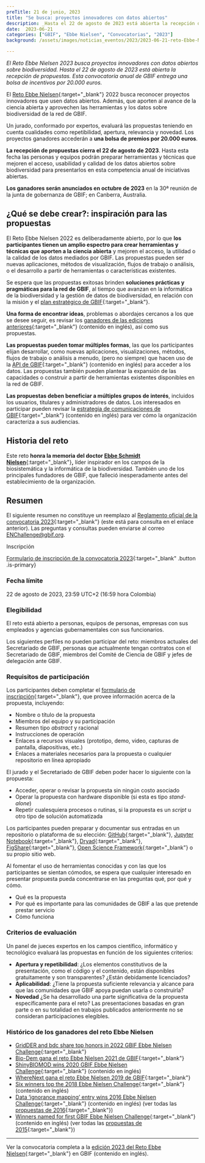 ```yaml
---
preTitle: 21 de junio, 2023
title: "Se busca: proyectos innovadores con datos abiertos"
description: _Hasta el 22 de agosto de 2023 está abierta la recepción de propuestas para el Reto Ebbe Nielsen de GBIF. Los proyectos de innovación con datos abiertos pueden participar por una bolsa de premios de 20.000 euros._
date:  2023-06-21
categories: ["GBIF", "Ebbe Nielsen", "Convocatorias", "2023"]
background: /assets/images/noticias_eventos/2023/2023-06-21-reto-Ebbe-Nielsen.png

---
```


_El Reto Ebbe Nielsen 2023 busca proyectos innovadores con datos abiertos sobre biodiversidad. Hasta el 22 de agosto de 2023 está abierta la recepción de propuestas. Esta convocatoria anual de GBIF entrega una bolsa de incentivos por 20.000 euros._

El [Reto Ebbe Nielsen](https://www.gbif.org/es/article/1G82GL7jw08kS0g6k6MuSa/reto-ebbe-nielsen){:target="_blank"} 2022 busca reconocer proyectos innovadores que usen datos abiertos. Además, que aporten al avance de la ciencia abierta y aprovechen las herramientas y los datos sobre biodiversidad de la red de GBIF.

Un jurado, conformado por expertos, evaluará las propuestas teniendo en cuenta cualidades como repetibilidad, apertura, relevancia y novedad. Los proyectos ganadores accederán a **una bolsa de premios por 20.000 euros**.

**La recepción de propuestas cierra el 22 de agosto de 2023**. Hasta esta fecha las personas y equipos podrán preparar herramientas y técnicas que mejoren el acceso, usabilidad y calidad de los datos abiertos sobre biodiversidad para presentarlos en esta competencia anual de iniciativas abiertas.

**Los ganadores serán anunciados en octubre de 2023** en la 30ª reunión de la junta de gobernanza de GBIF; en Canberra, Australia.

## ¿Qué se debe crear?: inspiración para las propuestas

El Reto Ebbe Nielsen 2022 es deliberadamente abierto, por lo que **los participantes tienen un amplio espectro para crear herramientas y técnicas que aporten a la ciencia abierta** y mejoren el acceso, la utilidad o la calidad de los datos mediados por GBIF. Las propuestas pueden ser nuevas aplicaciones, métodos de visualización, flujos de trabajo o análisis, o el desarrollo a partir de herramientas o características existentes.

Se espera que las propuestas exitosas brinden **soluciones prácticas y pragmáticas para la red de GBIF**, al tiempo que avanzan en la informática de la biodiversidad y la gestión de datos de biodiversidad, en relación con la misión y el [plan estratégico de GBIF](https://www.gbif.org/es/strategic-plan){:target="_blank"}.

**Una forma de encontrar ideas**, problemas o abordajes cercanos a los que se desee seguir, es revisar los [ganadores de las ediciones anteriores](https://www.gbif.org/es/news/21vzChUiLS19gDFpOzozBp/2023-ebbe-nielsen-challenge-seeks-open-data-innovations-for-biodiversity#previous){:target="_blank"} (contenido en inglés), así como sus propuestas.

**Las propuestas pueden tomar múltiples formas**, las que los participantes elijan desarrollar, como nuevas aplicaciones, visualizaciones, métodos, flujos de trabajo o análisis a menudo, (pero no siempre) que hacen uso de la [API de GBIF](https://www.gbif.org/es/developer/summary){:target="_blank"} (contenido en inglés) para acceder a los datos. Las propuestas también pueden plantear la expansión de las capacidades o construir a partir de herramientas existentes disponibles en la red de GBIF. 

**Las propuestas deben beneficiar a múltiples grupos de interés**, incluidos los usuarios, titulares y administradores de datos. Los interesados en participar pueden revisar la [estrategia de comunicaciones de GBIF](https://www.gbif.org/es/document/80926){:target="_blank"} (contenido en inglés) para ver cómo la organización caracteriza a sus audiencias.

## Historia del reto

Este reto **honra la memoria del doctor [Ebbe Schmidt Nielsen](https://en.wikipedia.org/wiki/Ebbe_Nielsen)**{:target="_blank"}**,** líder inspirador en los campos de la biosistemática y la informática de la biodiversidad. También uno de los principales fundadores de GBIF, que falleció inesperadamente antes del establecimiento de la organización.

## Resumen

El siguiente resumen no constituye un reemplazo al [Reglamento oficial de la convocatoria 2023](https://www.gbif.org/es/awards/ebbe-2023-rules){:target="_blank"} (este está para consulta en el enlace anterior). Las preguntas y consultas pueden enviarse al correo [ENChallenge@gbif.org](mailto:ENChallenge@gbif.org).

Inscripción

[Formulario de inscripción de la convocatoria 2023](https://bit.ly/ebbe-2023){:target="_blank" .button .is-primary}

### Fecha límite

22 de agosto de 2023, 23:59 UTC+2 (16:59 hora Colombia)

### Elegibilidad

El reto está abierto a personas, equipos de personas, empresas con sus empleados y agencias gubernamentales con sus funcionarios.

Los siguientes perfiles no pueden participar del reto: miembros actuales del Secretariado de GBIF, personas que actualmente tengan contratos con el Secretariado de GBIF, miembros del Comité de Ciencia de GBIF y jefes de delegación ante GBIF.

### Requisitos de participación

Los participantes deben completar el [formulario de inscripción](https://bit.ly/ebbe-2023){:target="_blank"}, que provee información acerca de la propuesta, incluyendo: 

* Nombre o título de la propuesta
* Miembros del equipo y su participación
* Resumen tipo _abstract_ y racional
* Instrucciones de operación
* Enlaces a recursos visuales (prototipo, demo, video, capturas de pantalla, diapositivas, etc.)
* Enlaces a materiales necesarios para la propuesta o cualquier repositorio en línea apropiado

El jurado y el Secretariado de GBIF deben poder hacer lo siguiente con la propuesta:

* Acceder, operar o revisar la propuesta sin ningún costo asociado
* Operar la propuesta con hardware disponible (si esta es tipo _stand-alone_)
* Repetir cualesquiera procesos o rutinas, si la propuesta es un _script_ u otro tipo de solución automatizada

Los participantes pueden preparar y documentar sus entradas en un repositorio o plataforma de su elección: [GitHub](https://github.com/){:target="_blank"}, [Jupyter Notebook](http://jupyter.org/){:target="_blank"}, [Dryad](https://www.datadryad.org/){:target="_blank"}, [FigShare](https://figshare.com/){:target="_blank"}, [Open Science Framework](https://osf.io/){:target="_blank"} o su propio sitio web.

Al fomentar el uso de herramientas conocidas y con las que los participantes se sientan cómodos, se espera que cualquier interesado en presentar propuesta pueda concentrarse en las preguntas qué, por qué y cómo.

* Qué es la propuesta
* Por qué es importante para las comunidades de GBIF a las que pretende prestar servicio
* Cómo funciona

### Criterios de evaluación

Un panel de jueces expertos en los campos científico, informático y tecnológico evaluará las propuestas en función de los siguientes criterios:

* **Apertura y repetibilidad**: ¿Los elementos constitutivos de la presentación, como el código y el contenido, están disponibles gratuitamente y son transparentes? ¿Están debidamente licenciados?
* **Aplicabilidad**: ¿Tiene la propuesta suficiente relevancia y alcance para que las comunidades que GBIF apoya puedan usarla o construirla?
* **Novedad** ¿Se ha desarrollado una parte significativa de la propuesta específicamente para el reto? Las presentaciones basadas en gran parte o en su totalidad en trabajos publicados anteriormente no se consideran participaciones elegibles.

### Histórico de los ganadores del reto Ebbe Nielsen

* [GridDER and bdc share top honors in 2022 GBIF Ebbe Nielsen Challenge](https://www.gbif.org/es/news/6J94JrRZtDCPhUZMMiTALq/gridder-and-bdc-share-top-honors-in-2022-gbif-ebbe-nielsen-challenge){:target="_blank"}
* [Bio-Dem gana el reto Ebbe Nielsen 2021 de GBIF](https://www.gbif.org/es/news/QWLleXqOFkDOGR4Oxaj94/){:target="_blank"}
* [ShinyBIOMOD wins 2020 GBIF Ebbe Nielsen Challenge](https://www.gbif.org/es/news/AcT155L4KYZ5RxsfDnGGt/){:target="_blank"}  (contenido en inglés)
* [WhereNext gana el reto Ebbe Nielsen 2019 de GBIF](https://www.gbif.org/es/news/2mixX9oDrJI2W3AqPFOxI3/){:target="_blank"}
* [Six winners top the 2018 Ebbe Nielsen Challenge](https://www.gbif.org/es/news/4TuHBNfycgO4GEMOKkMi4u/){:target="_blank"} (contenido en inglés)
* [Data ‘ignorance mapping’ entry wins 2016 Ebbe Nielsen Challenge](https://www.gbif.org/es/news/82914/){:target="_blank"} (contenido en inglés) (ver todas las [propuestas de 2016](https://gbif2016.devpost.com/submissions){:target="_blank"})
* [Winners named for first GBIF Ebbe Nielsen Challenge](https://www.gbif.org/es/news/82409/){:target="_blank"} (contenido en inglés) (ver todas las [propuestas de 2015](https://gbif.devpost.com/submissions){:target="_blank"})


---

Ver la convocatoria completa a la [edición 2023 del Reto Ebbe Nielsen](https://www.gbif.org/es/news/21vzChUiLS19gDFpOzozBp/2023-ebbe-nielsen-challenge-seeks-open-data-innovations-for-biodiversity){:target="_blank"} en GBIF (contenido en inglés).
